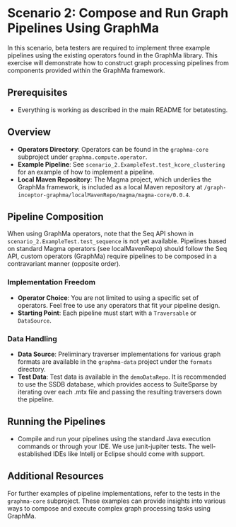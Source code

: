 # Scenario 2: Compose and Run Graph Pipelines Using GraphMa

In this scenario, beta testers are required to implement three example pipelines using the existing operators found in the GraphMa library. This exercise will demonstrate how to construct graph processing pipelines from components provided within the GraphMa framework.

## Prerequisites
- Everything is working as described in the main README for betatesting.

## Overview
- **Operators Directory**: Operators can be found in the `graphma-core` subproject under `graphma.compute.operator`.
- **Example Pipeline**: See `scenario_2.ExampleTest.test_kcore_clustering` for an example of how to implement a pipeline.
- **Local Maven Repository**: The Magma project, which underlies the GraphMa framework, is included as a local Maven repository at `/graph-inceptor-graphma/localMavenRepo/magma/magma-core/0.0.4`.

## Pipeline Composition
When using GraphMa operators, note that the Seq API shown in `scenario_2.ExampleTest.test_sequence` is not yet available. Pipelines based on standard Magma operators (see localMavenRepo) should follow the Seq API, custom operators (GraphMa) require pipelines to be composed in a contravariant manner (opposite order).

### Implementation Freedom
- **Operator Choice**: You are not limited to using a specific set of operators. Feel free to use any operators that fit your pipeline design.
- **Starting Point**: Each pipeline must start with a `Traversable` or `DataSource`.

### Data Handling
- **Data Source**: Preliminary traverser implementations for various graph formats are available in the `graphma-data` project under the `formats` directory.
- **Test Data**: Test data is available in the `demoDataRepo`. It is recommended to use the SSDB database, which provides access to SuiteSparse by iterating over each .mtx file and passing the resulting traversers down the pipeline.

## Running the Pipelines
- Compile and run your pipelines using the standard Java execution commands or through your IDE. We use junit-jupiter tests. The well-established IDEs like Intellj or Eclipse should come with support.

## Additional Resources
For further examples of pipeline implementations, refer to the tests in the `graphma-core` subproject. These examples can provide insights into various ways to compose and execute complex graph processing tasks using GraphMa.

